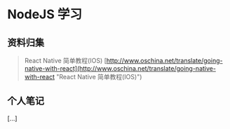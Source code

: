 NodeJS 学习
=======

资料归集
---------
>React Native 简单教程(IOS) [http://www.oschina.net/translate/going-native-with-react](http://www.oschina.net/translate/going-native-with-react "React Native 简单教程(IOS)")


个人笔记
---------

[...]